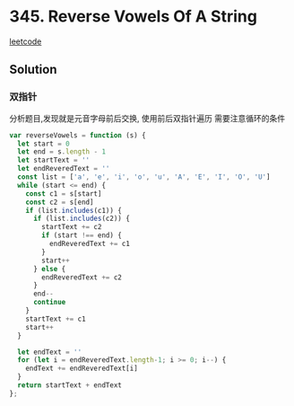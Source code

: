 # 345. Reverse Vowels Of A String

[leetcode](https://leetcode-cn.com/problems/reverse-vowels-of-a-string/)

## Solution

### 双指针

分析题目,发现就是元音字母前后交换, 使用前后双指针遍历
需要注意循环的条件

```ts
var reverseVowels = function (s) {
  let start = 0
  let end = s.length - 1
  let startText = ''
  let endReveredText = ''
  const list = ['a', 'e', 'i', 'o', 'u', 'A', 'E', 'I', 'O', 'U']
  while (start <= end) {
    const c1 = s[start]
    const c2 = s[end]
    if (list.includes(c1)) {
      if (list.includes(c2)) {
        startText += c2
        if (start !== end) {
          endReveredText += c1
        }
        start++
      } else {
        endReveredText += c2
      }
      end--
      continue
    }
    startText += c1
    start++
  }

  let endText = ''
  for (let i = endReveredText.length-1; i >= 0; i--) {
    endText += endReveredText[i]
  }
  return startText + endText
};

```

###